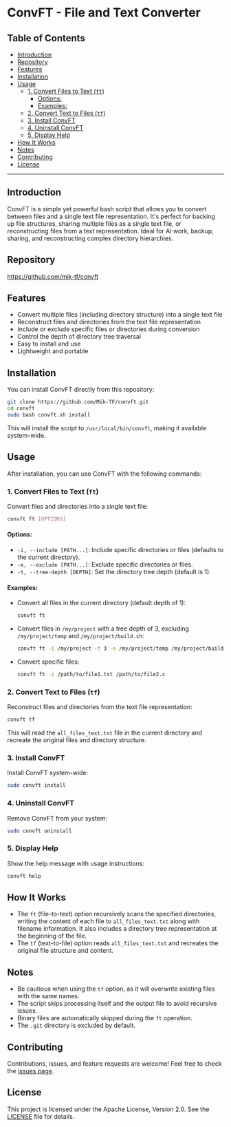 <h1> ConvFT - File and Text Converter </h1>

<h2>Table of Contents</h2>

- [Introduction](#introduction)
- [Repository](#repository)
- [Features](#features)
- [Installation](#installation)
- [Usage](#usage)
  - [1. Convert Files to Text (`ft`)](#1-convert-files-to-text-ft)
    - [Options:](#options)
    - [Examples:](#examples)
  - [2. Convert Text to Files (`tf`)](#2-convert-text-to-files-tf)
  - [3. Install ConvFT](#3-install-convft)
  - [4. Uninstall ConvFT](#4-uninstall-convft)
  - [5. Display Help](#5-display-help)
- [How It Works](#how-it-works)
- [Notes](#notes)
- [Contributing](#contributing)
- [License](#license)

---

## Introduction

ConvFT is a simple yet powerful bash script that allows you to convert between files and a single text file representation. It's perfect for backing up file structures, sharing multiple files as a single text file, or reconstructing files from a text representation. Ideal for AI work, backup, sharing, and reconstructing complex directory hierarchies.

## Repository

https://github.com/mik-tf/convft

## Features

- Convert multiple files (including directory structure) into a single text file
- Reconstruct files and directories from the text file representation
- Include or exclude specific files or directories during conversion
- Control the depth of directory tree traversal
- Easy to install and use
- Lightweight and portable

## Installation

You can install ConvFT directly from this repository:

```bash
git clone https://github.com/Mik-TF/convft.git
cd convft
sudo bash convft.sh install
```

This will install the script to `/usr/local/bin/convft`, making it available system-wide.

## Usage

After installation, you can use ConvFT with the following commands:

### 1. Convert Files to Text (`ft`)

Convert files and directories into a single text file:

```bash
convft ft [OPTIONS]
```

#### Options:
- `-i, --include [PATH...]`: Include specific directories or files (defaults to the current directory).
- `-e, --exclude [PATH...]`: Exclude specific directories or files.
- `-t, --tree-depth [DEPTH]`: Set the directory tree depth (default is 1).

#### Examples:
- Convert all files in the current directory (default depth of 1):
  ```bash
  convft ft
  ```
- Convert files in `/my/project` with a tree depth of 3, excluding `/my/project/temp` and `/my/project/build.sh`:
  ```bash
  convft ft -i /my/project -t 3 -e /my/project/temp /my/project/build.sh
  ```
- Convert specific files:
  ```bash
  convft ft -i /path/to/file1.txt /path/to/file2.c
  ```

### 2. Convert Text to Files (`tf`)

Reconstruct files and directories from the text file representation:

```bash
convft tf
```

This will read the `all_files_text.txt` file in the current directory and recreate the original files and directory structure.

### 3. Install ConvFT

Install ConvFT system-wide:

```bash
sudo convft install
```

### 4. Uninstall ConvFT

Remove ConvFT from your system:

```bash
sudo convft uninstall
```

### 5. Display Help

Show the help message with usage instructions:

```bash
convft help
```

## How It Works

- The `ft` (file-to-text) option recursively scans the specified directories, writing the content of each file to `all_files_text.txt` along with filename information. It also includes a directory tree representation at the beginning of the file.
- The `tf` (text-to-file) option reads `all_files_text.txt` and recreates the original file structure and content.

## Notes

- Be cautious when using the `tf` option, as it will overwrite existing files with the same names.
- The script skips processing itself and the output file to avoid recursive issues.
- Binary files are automatically skipped during the `ft` operation.
- The `.git` directory is excluded by default.

## Contributing

Contributions, issues, and feature requests are welcome! Feel free to check the [issues page](https://github.com/mik-tf/convft/issues).

## License

This project is licensed under the Apache License, Version 2.0. See the [LICENSE](LICENSE) file for details.